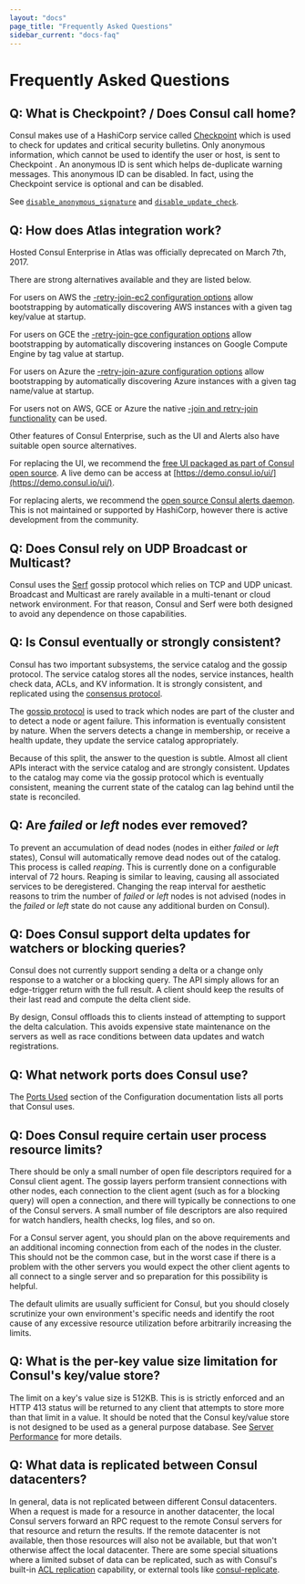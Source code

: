```yaml
---
layout: "docs"
page_title: "Frequently Asked Questions"
sidebar_current: "docs-faq"
---
```


# Frequently Asked Questions

## Q: What is Checkpoint? / Does Consul call home?

Consul makes use of a HashiCorp service called [Checkpoint](http://checkpoint.hashicorp.com)
which is used to check for updates and critical security bulletins.
Only anonymous information, which cannot be used to identify the user or host, is
sent to Checkpoint . An anonymous ID is sent which helps de-duplicate warning messages.
This anonymous ID can be disabled. In fact, using the Checkpoint service is optional
and can be disabled.

See [`disable_anonymous_signature`](/docs/agent/options.html#disable_anonymous_signature)
and [`disable_update_check`](/docs/agent/options.html#disable_update_check).

## Q: How does Atlas integration work?

Hosted Consul Enterprise in Atlas was officially deprecated on March 7th,
2017.

There are strong alternatives available and they are listed below.

For users on AWS the [-retry-join-ec2 configuration options](/docs/agent/options.html#_retry_join_ec2_tag_key) allow bootstrapping by automatically discovering AWS instances with a given tag key/value at startup.

For users on GCE the [-retry-join-gce configuration options](/docs/agent/options.html#_retry_join_gce_tag_value) allow bootstrapping by automatically discovering instances on Google Compute Engine by tag value at startup.

For users on Azure the [-retry-join-azure configuration options](/docs/agent/options.html#_retry_join_azure_tag_name) allow bootstrapping by automatically discovering Azure instances with a given tag name/value at startup.

For users not on AWS, GCE or Azure the native [-join and retry-join functionality](/docs/agent/options.html#_join) can be used.

Other features of Consul Enterprise, such as the UI and Alerts also have suitable open source alternatives.

For replacing the UI, we recommend the [free UI packaged as part of Consul open source](https://www.consul.io/docs/agent/options.html#_ui). A live demo can be access at [https://demo.consul.io/ui/](https://demo.consul.io/ui/).

For replacing alerts, we recommend the [open source Consul alerts daemon](https://github.com/acalephstorage/consul-alerts). This is not maintained or supported by HashiCorp, however there is active development from the community.

## Q: Does Consul rely on UDP Broadcast or Multicast?

Consul uses the [Serf](https://www.serf.io) gossip protocol which relies on
TCP and UDP unicast. Broadcast and Multicast are rarely available in a multi-tenant
or cloud network environment. For that reason, Consul and Serf were both
designed to avoid any dependence on those capabilities.

## Q: Is Consul eventually or strongly consistent?

Consul has two important subsystems, the service catalog and the gossip protocol.
The service catalog stores all the nodes, service instances, health check data,
ACLs, and KV information. It is strongly consistent, and replicated
using the [consensus protocol](/docs/internals/consensus.html).

The [gossip protocol](/docs/internals/gossip.html) is used to track which
nodes are part of the cluster and to detect a node or agent failure. This information
is eventually consistent by nature. When the servers detects a change in membership,
or receive a health update, they update the service catalog appropriately.

Because of this split, the answer to the question is subtle. Almost all client APIs
interact with the service catalog and are strongly consistent. Updates to the
catalog may come via the gossip protocol which is eventually consistent, meaning
the current state of the catalog can lag behind until the state is reconciled.

## Q: Are _failed_ or _left_ nodes ever removed?

To prevent an accumulation of dead nodes (nodes in either _failed_ or _left_
states), Consul will automatically remove dead nodes out of the catalog. This
process is called _reaping_. This is currently done on a configurable
interval of 72 hours. Reaping is similar to leaving, causing all associated
services to be deregistered. Changing the reap interval for aesthetic
reasons to trim the number of _failed_ or _left_ nodes is not advised (nodes
in the _failed_ or _left_ state do not cause any additional burden on
Consul).

## Q: Does Consul support delta updates for watchers or blocking queries?

Consul does not currently support sending a delta or a change only response
to a watcher or a blocking query. The API simply allows for an edge-trigger
return with the full result. A client should keep the results of their last
read and compute the delta client side.

By design, Consul offloads this to clients instead of attempting to support
the delta calculation. This avoids expensive state maintenance on the servers
as well as race conditions between data updates and watch registrations.

## Q: What network ports does Consul use?

The [Ports Used](https://www.consul.io/docs/agent/options.html#ports) section of the Configuration documentation lists all ports that Consul uses.

## Q: Does Consul require certain user process resource limits?

There should be only a small number of open file descriptors required for a
Consul client agent. The gossip layers perform transient connections with
other nodes, each connection to the client agent (such as for a blocking
query) will open a connection, and there will typically be connections to one
of the Consul servers. A small number of file descriptors are also required
for watch handlers, health checks, log files, and so on.

For a Consul server agent, you should plan on the above requirements and
an additional incoming connection from each of the nodes in the cluster. This
should not be the common case, but in the worst case if there is a problem
with the other servers you would expect the other client agents to all
connect to a single server and so preparation for this possibility is helpful.

The default ulimits are usually sufficient for Consul, but you should closely
scrutinize your own environment's specific needs and identify the root cause
of any excessive resource utilization before arbitrarily increasing the limits.

## Q: What is the per-key value size limitation for Consul's key/value store?

The limit on a key's value size is 512KB. This is is strictly enforced and an
HTTP 413 status will be returned to any client that attempts to store more
than that limit in a value. It should be noted that the Consul key/value store
is not designed to be used as a general purpose database. See
[Server Performance](/docs/guides/performance.html) for more details.

## Q: What data is replicated between Consul datacenters?

In general, data is not replicated between different Consul datacenters. When a
request is made for a resource in another datacenter, the local Consul servers forward
an RPC request to the remote Consul servers for that resource and return the results.
If the remote datacenter is not available, then those resources will also not be
available, but that won't otherwise affect the local datacenter. There are some special
situations where a limited subset of data can be replicated, such as with Consul's built-in
[ACL replication](/docs/guides/acl.html#outages-and-acl-replication) capability, or
external tools like [consul-replicate](https://github.com/hashicorp/consul-replicate).
